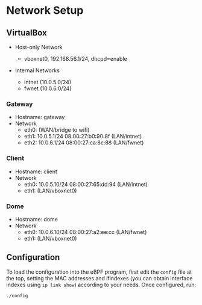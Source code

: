 
# Network Setup

## VirtualBox

- Host-only Network
  - vboxnet0, 192.168.56.1/24, dhcpd=enable

- Internal Networks
  - intnet (10.0.5.0/24)
  - fwnet (10.0.6.0/24)

### Gateway

- Hostname: gateway
- Network
  - eth0: (WAN/bridge to wifi)
  - eth1: 10.0.5.1/24 08:00:27:b0:90:8f (LAN/intnet)
  - eth2: 10.0.6.1/24 08:00:27:ca:8c:88 (LAN/fwnet)

### Client

- Hostname: client
- Network
  - eth0: 10.0.5.10/24 08:00:27:65:dd:94 (LAN/intnet)
  - eth1: (LAN/vboxnet0)

### Dome

- Hostname: dome
- Network
  - eth0: 10.0.6.10/24 08:00:27:a2:ee:cc (LAN/fwnet)
  - eth1: (LAN/vboxnet0)

## Configuration

To load the configuration into the eBPF program, first edit the `config` file at the top, setting the MAC addresses and ifindexes (you can obtain interface indexes using `ip link show`) according to your needs. Once configured, run:

```sh
./config
```

